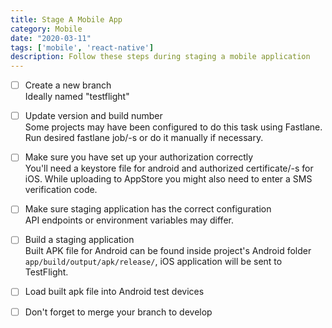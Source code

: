 ```yaml
---
title: Stage A Mobile App
category: Mobile
date: "2020-03-11"
tags: ['mobile', 'react-native']
description: Follow these steps during staging a mobile application 
---
```


- [ ] Create a new branch  
Ideally named "testflight"  

- [ ] Update version and build number  
Some projects may have been configured to do this task using Fastlane. Run desired fastlane job/-s or do it manually if necessary.

- [ ] Make sure you have set up your authorization correctly  
You'll need a keystore file for android and authorized certificate/-s for iOS. While uploading to AppStore you might also need to enter a SMS verification code.

- [ ] Make sure staging application has the correct configuration  
API endpoints or environment variables may differ.

- [ ] Build a staging application  
Built APK file for Android can be found inside project's Android folder `app/build/output/apk/release/`, iOS application will be sent to TestFlight. 

- [ ] Load built apk file into Android test devices  

- [ ] Don't forget to merge your branch to develop  
